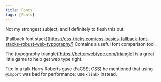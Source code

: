 ```yaml
---
title: Fonts
tags: [Fonts]
---
```


Not my strongest subject, and I definitely to flesh this out.

(Fallback font stack)[https://css-tricks.com/css-basics-fallback-font-stacks-robust-web-typography/]
Contains a useful font comparison tool.

The (typography triangle)[https://betterwebtype.com/triangle] is a great little game to help get web type right.

Tip: In a talk Harry Roberts gave (FaCSSt CSS) he mentioned that using `@import` was bad for performance; use `<link>` instead.
